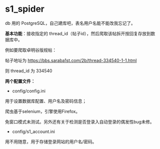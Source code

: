 # s1_spider
db 用的 PostgreSQL，自己建库吧，表名用户名能不能改我忘记了。

**基本功能**：接收指定的 thread_id（帖子id），然后爬取该帖拆开按回复存放到数据库中。

例如要爬取卓明谷版规帖：

帖子地址为 https://bbs.saraba1st.com/2b/thread-334540-1-1.html

则 thread_id 为 334540

**两个配置文件：**

- config/config.ini

用于设置数据库配置、用户名及密码信息；

爬虫基于selenium，引擎使用Firefox。

免窗口模式未测试。另外还有关于检测是否登录入自动登录的偶发性bug未修。

- config/s1_account.ini

用不用随意，用于存储登录网站的用户名/密码。
